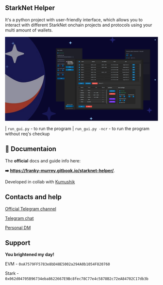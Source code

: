 ## StarkNet Helper

It's a python project with user-friendly interface, which allows you to interact with different StarkNet onchain projects and protocols using your multi amount of wallets.

![](gui/images/post.png)


| `run_gui.py` - to run the program
| `run_gui.py -ncr` - to run the program without req's checkup



## 📘 Documentaion

The **official** docs and guide info here:

**➡️ https://franky-murrey.gitbook.io/starknet-helper/**.

Developed in collab with [Kumushik](https://github.com/preposition17)

## Contacts and help

[Official Telegram channel](https://t.me/frank_murrey)

[Telegram chat](https://t.me/+e0uxgVUZPHo4Mzcy)

[Personal DM](https://t.me/frankmurrey)

## Support

**You brightened my day!**

EVM - `0xA7579FF5783e8bD48E5002a294A0b1054F820760`

Stark - `0x062d04705B96734eba8622667E9Bc8fec78C77e4c5878B2c72eA84702C17db3b`
